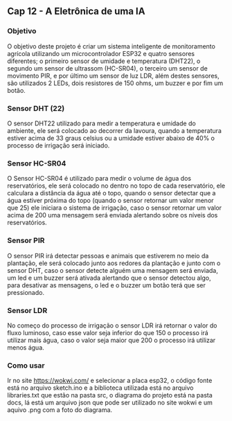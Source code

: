 ## Cap 12 - A Eletrônica de uma IA
### Objetivo
O objetivo deste projeto é criar um sistema inteligente de monitoramento agrícola utilizando um microcontrolador ESP32 e quatro sensores diferentes; o primeiro sensor de umidade e temperatura (DHT22), o segundo um sensor de ultrassom (HC-SR04), o terceiro um sensor de movimento PIR, e por último um sensor de luz LDR, além destes sensores, são utilizados 2 LEDs, dois resistores de 150 ohms, um buzzer e por fim um botão.

### Sensor DHT (22)
O sensor DHT22 utilizado para medir a temperatura e umidade do ambiente, ele será colocado ao decorrer da lavoura, quando a temperatura estiver acima de 33 graus celsius ou a umidade estiver abaixo de 40% o processo de irrigação será iniciado.

### Sensor HC-SR04
O Sensor HC-SR04 é utilizado para medir o volume de água dos reservatórios, ele será colocado no dentro no topo de cada reservatório, ele calculara a distância da água até o topo, quando o sensor detectar que a água estiver próxima do topo (quando o sensor retornar um valor menor que 25) ele iniciara o sistema de irrigação, caso o sensor retornar um valor acima de 200 uma mensagem será enviada alertando sobre os níveis dos reservatórios.

### Sensor PIR
O sensor PIR irá detectar pessoas e animais que estiverem no meio da plantação, ele será colocado junto aos redores da plantação e junto com o sensor DHT, caso o sensor detecte alguém uma mensagem será enviada, um led e um buzzer será ativada alertando que o sensor detectou algo, para desativar as mensagens, o led e o buzzer um botão terá que ser pressionado.

### Sensor LDR
No começo do processo de irrigação o sensor LDR irá retornar o valor do fluxo luminoso, caso esse valor seja inferior do que 150 o processo irá utilizar mais água, caso o valor seja maior que 200 o processo irá utilizar menos água.


### Como usar
Ir no site https://wokwi.com/  e selecionar a placa esp32, o código fonte está no arquivo sketch.ino e a biblioteca utilizada está no arquivo libraries.txt que estão na pasta src, o diagrama do projeto está na pasta docs, lá está um arquivo json que pode ser utilizado no site wokwi e um aquivo .png com a foto do diagrama.

